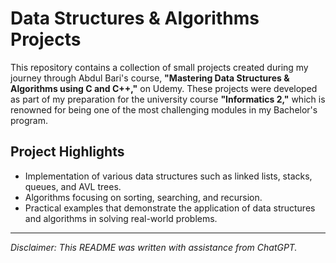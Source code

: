 # Data Structures & Algorithms Projects

This repository contains a collection of small projects created during my journey through Abdul Bari's course, **"Mastering Data Structures & Algorithms using C and C++,"** on Udemy. These projects were developed as part of my preparation for the university course **"Informatics 2,"** which is renowned for being one of the most challenging modules in my Bachelor's program.

## Project Highlights

- Implementation of various data structures such as linked lists, stacks, queues, and AVL trees.
- Algorithms focusing on sorting, searching, and recursion.
- Practical examples that demonstrate the application of data structures and algorithms in solving real-world problems.

---

*Disclaimer: This README was written with assistance from ChatGPT.*
